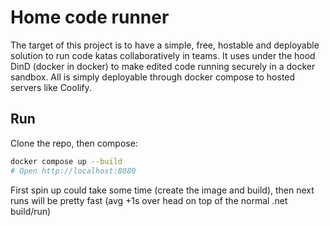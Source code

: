# Home code runner

The target of this project is to have a simple, free, hostable and deployable solution to run code katas collaboratively in teams.
It uses under the hood DinD (docker in docker) to make edited code running securely in a docker sandbox.
All is simply deployable through docker compose to hosted servers like Coolify.


## Run

Clone the repo, then compose:

```bash
docker compose up --build
# Open http://localhost:8080
```

First spin up could take some time (create the image and build), then next runs will be pretty fast (avg +1s over head on top of the normal .net build/run)
